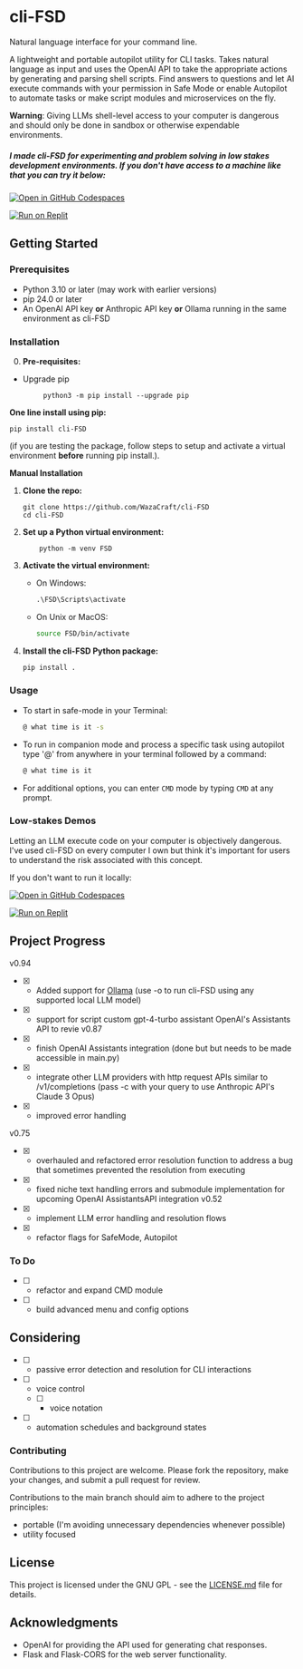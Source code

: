 # cli-FSD
Natural language interface for your command line. 

A lightweight and portable autopilot utility for CLI tasks. Takes natural language as input and uses the OpenAI API to take the appropriate actions by generating and parsing shell scripts. Find answers to questions and let AI execute commands with your permission in Safe Mode or enable Autopilot to automate tasks or make script modules and microservices on the fly. 

**Warning**: Giving LLMs shell-level access to your computer is dangerous and should only be done in sandbox or otherwise expendable environments.

##### I made cli-FSD for experimenting and problem solving in low stakes development environments. If you don't have access to a machine like that you can try it below: 

[![Open in GitHub Codespaces](https://github.com/codespaces/badge.svg)](https://github.com/codespaces/new?repo=wazacraft/cli-FSD&ref=main)

[![Run on Replit](https://replit.com/badge/github/wazacraft/cli-FSD)](https://replit.com/@wazacraft/cli-FSD)
## Getting Started

### Prerequisites

- Python 3.10 or later (may work with earlier versions)
- pip 24.0 or later 
- An OpenAI API key **or** Anthropic API key **or** Ollama running in the same environment as cli-FSD

### Installation

0. **Pre-requisites:**
   
- Upgrade pip

           python3 -m pip install --upgrade pip
    

**One line install using pip:**

    pip install cli-FSD

  (if you are testing the package, follow steps to setup and activate a virtual environment **before** running pip install.).

**Manual Installation**

1. **Clone the repo:**

    ```
    git clone https://github.com/WazaCraft/cli-FSD
    cd cli-FSD
    ```

2. **Set up a Python virtual environment:**

    ```
        python -m venv FSD
    ```

3. **Activate the virtual environment:**

    - On Windows:

        ```cmd
        .\FSD\Scripts\activate
        ```

    - On Unix or MacOS:

        ```bash
        source FSD/bin/activate
        ```

4. **Install the cli-FSD Python package:**

    ```bash
    pip install .
    ```
   
### Usage

- To start in safe-mode in your Terminal:

    ```bash
    @ what time is it -s
    ```

- To run in companion mode and process a specific task using autopilot type '@' from anywhere in your terminal followed by a command:

    ```bash
   @ what time is it
    ```

- For additional options, you can enter `CMD` mode by typing `CMD` at any prompt.

### Low-stakes Demos
Letting an LLM execute code on your computer is objectively dangerous. I've used cli-FSD on every computer I own but think it's important for users to understand the risk associated with this concept. 

If you don't want to run it locally:

[![Open in GitHub Codespaces](https://github.com/codespaces/badge.svg)](https://github.com/codespaces/new?repo=wazacraft/cli-FSD&ref=main)

[![Run on Replit](https://replit.com/badge/github/wazacraft/cli-FSD)](https://replit.com/@wazacraft/cli-FSD)

## Project Progress
v0.94
- [x] - Added support for [Ollama]([url](https://github.com/ollama/ollama)) (use -o to run cli-FSD using any supported local LLM model)
- [x] - support for script custom gpt-4-turbo assistant OpenAI's Assistants API to revie
v0.87
- [x] - finish OpenAI Assistants integration (done but but needs to be made accessible in main.py)
- [x] - integrate other LLM providers with http request APIs similar to /v1/completions (pass -c with your query to use Anthropic API's Claude 3 Opus)
- [x] - improved error handling 

v0.75
- [x] - overhauled and refactored error resolution function to address a bug that sometimes prevented the resolution from executing
- [x] - fixed niche text handling errors and submodule implementation for upcoming OpenAI AssistantsAPI integration
v0.52
- [x] - implement LLM error handling and resolution flows 
- [x] - refactor flags for SafeMode, Autopilot

### To Do
- [ ] - refactor and expand CMD module 
- [ ] - build advanced menu and config options

## Considering
- [ ] - passive error detection and resolution for CLI interactions
- [ ] - voice control
   - [ ] - voice notation
- [ ] - automation schedules and background states


### Contributing

Contributions to this project are welcome. Please fork the repository, make your changes, and submit a pull request for review.

Contributions to the main branch should aim to adhere to the project principles: 
- portable (I'm avoiding unnecessary dependencies whenever possible)
- utility focused



## License

This project is licensed under the GNU GPL - see the [LICENSE.md](LICENSE.md) file for details.

## Acknowledgments

- OpenAI for providing the API used for generating chat responses.
- Flask and Flask-CORS for the web server functionality.
